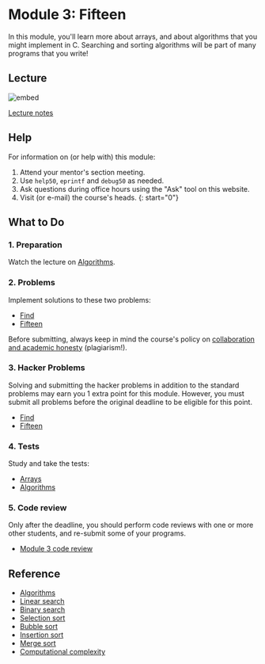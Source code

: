 # Module 3: Fifteen

In this module, you'll learn more about arrays, and about algorithms that you might implement in C. Searching and sorting algorithms will be part of many programs that you write!


## Lecture

![embed](https://www.youtube.com/embed/fykrlqbV9wM)

[Lecture notes](/lectures/algorithms)


## Help

For information on (or help with) this module:

1. Attend your mentor's section meeting.
1. Use `help50`, `eprintf` and `debug50` as needed.
1. Ask questions during office hours using the "Ask" tool on this website.
1. Visit (or e-mail) the course's heads.
{: start="0"}


## What to Do

### 1. Preparation

Watch the lecture on [Algorithms](/lectures/algorithms).

### 2. Problems

Implement solutions to these two problems:

- [Find](/problems/find-less)
- [Fifteen](/problems/fifteen-less)

Before submitting, always keep in mind the course's policy on [collaboration and academic honesty](/syllabus#samenwerken-fraude-en-plagiaat) (plagiarism!).

### 3. Hacker Problems

Solving and submitting the hacker problems in addition to the standard problems may earn you 1 extra point for this module. However, you must submit all problems before the original deadline to be eligible for this point.

- [Find](/problems/find-more)
- [Fifteen](/problems/fifteen-more)

### 4. Tests

Study and take the tests:

- [Arrays](/exercises/arrays)
- [Algorithms](/exercises/algorithms)

### 5. Code review

Only after the deadline, you should perform code reviews with one or more other students, and re-submit some of your programs.

- [Module 3 code review](/reviews/crypto)


## Reference

- [Algorithms](https://www.youtube.com/watch?v=ktWL3nN38ZA)
- [Linear search](https://www.youtube.com/watch?v=TwsgCHYmbbA)
- [Binary search](https://www.youtube.com/watch?v=T98PIp4omUA)
- [Selection sort](https://www.youtube.com/watch?v=3hH8kTHFw2A)
- [Bubble sort](https://www.youtube.com/watch?v=RT-hUXUWQ2I)
- [Insertion sort](https://www.youtube.com/watch?v=kU9M51eKSX8)
- [Merge sort](https://www.youtube.com/watch?v=yF3hMKmCk1A)
- [Computational complexity](https://www.youtube.com/watch?v=YoZPTyGL2IQ)
